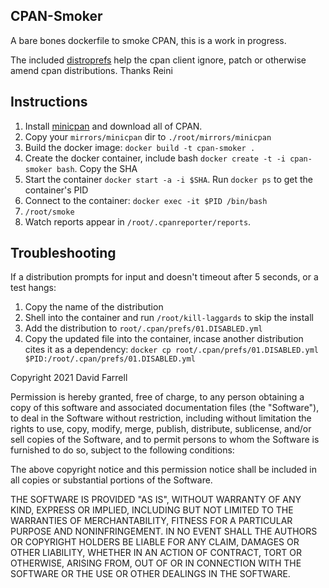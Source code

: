 CPAN-Smoker
-----------
A bare bones dockerfile to smoke CPAN, this is a work in progress.

The included [distroprefs](https://github.com/rurban/distroprefs) help the cpan client ignore, patch or otherwise amend cpan distributions. Thanks Reini

Instructions
------------
1. Install [minicpan](https://metacpan.org/pod/distribution/CPAN-Mini/bin/minicpan) and download all of CPAN.
2. Copy your `mirrors/minicpan` dir to `./root/mirrors/minicpan`
3. Build the docker image: `docker build -t cpan-smoker .`
4. Create the docker container, include bash `docker create -t -i cpan-smoker bash`. Copy the SHA
5. Start the container `docker start -a -i $SHA`. Run `docker ps` to get the container's PID
6. Connect to the container: `docker exec -it $PID /bin/bash`
7. `/root/smoke`
8. Watch reports appear in `/root/.cpanreporter/reports`.

Troubleshooting
---------------
If a distribution prompts for input and doesn't timeout after 5 seconds, or a test hangs:
1. Copy the name of the distribution
2. Shell into the container and run `/root/kill-laggards` to skip the install
3. Add the distribution to `root/.cpan/prefs/01.DISABLED.yml`
4. Copy the updated file into the container, incase another distribution cites it as a dependency: `docker cp root/.cpan/prefs/01.DISABLED.yml $PID:/root/.cpan/prefs/01.DISABLED.yml`


Copyright 2021 David Farrell

Permission is hereby granted, free of charge, to any person obtaining a copy of this software and associated documentation files (the "Software"), to deal in the Software without restriction, including without limitation the rights to use, copy, modify, merge, publish, distribute, sublicense, and/or sell copies of the Software, and to permit persons to whom the Software is furnished to do so, subject to the following conditions:

The above copyright notice and this permission notice shall be included in all copies or substantial portions of the Software.

THE SOFTWARE IS PROVIDED "AS IS", WITHOUT WARRANTY OF ANY KIND, EXPRESS OR IMPLIED, INCLUDING BUT NOT LIMITED TO THE WARRANTIES OF MERCHANTABILITY, FITNESS FOR A PARTICULAR PURPOSE AND NONINFRINGEMENT. IN NO EVENT SHALL THE AUTHORS OR COPYRIGHT HOLDERS BE LIABLE FOR ANY CLAIM, DAMAGES OR OTHER LIABILITY, WHETHER IN AN ACTION OF CONTRACT, TORT OR OTHERWISE, ARISING FROM, OUT OF OR IN CONNECTION WITH THE SOFTWARE OR THE USE OR OTHER DEALINGS IN THE SOFTWARE.
